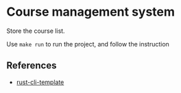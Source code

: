 # Course management system

Store the course list. 

Use `make run` to run the project, and follow the instruction

## References

* [rust-cli-template](https://github.com/kbknapp/rust-cli-template)
